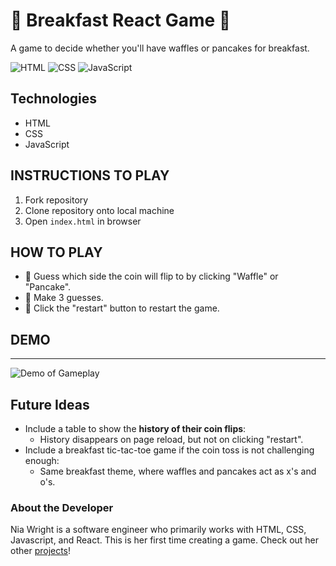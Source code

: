 # 🥞 Breakfast React Game 🧇

A game to decide whether you'll have waffles or pancakes for breakfast.

![HTML](https://img.shields.io/badge/HTML-%23E34F26.svg?style=flat&logo=html5&logoColor=white)
![CSS](https://img.shields.io/badge/CSS-%231572B6.svg?style=flat&logo=css3&logoColor=white)
![JavaScript](https://img.shields.io/badge/JavaScript-%23F7DF1E.svg?style=flat&logo=javascript&logoColor=black)

## Technologies
- HTML
- CSS
- JavaScript

## INSTRUCTIONS TO PLAY
1. Fork repository
2. Clone repository onto local machine
3. Open `index.html` in browser

## HOW TO PLAY
- 🎲 Guess which side the coin will flip to by clicking "Waffle" or "Pancake".
- 🔄 Make 3 guesses.
- 🔁 Click the "restart" button to restart the game.

## DEMO
---

![Demo of Gameplay](https://i.giphy.com/media/v1.Y2lkPTc5MGI3NjExZTZhMGpucjQ0OHE0aTI5NWpxMWFqNTk0eGIxdWRqaG53enNuY2JsNCZlcD12MV9pbnRlcm5hbF9naWZfYnlfaWQmY3Q9Zw/vPyUBDds0A6V68DySR/giphy.gif)

## Future Ideas
- Include a table to show the **history of their coin flips**:
  - History disappears on page reload, but not on clicking "restart".
- Include a breakfast tic-tac-toe game if the coin toss is not challenging enough:
  - Same breakfast theme, where waffles and pancakes act as x's and o's.

### About the Developer
Nia Wright is a software engineer who primarily works with HTML, CSS, Javascript, and React. This is her first time creating a game. Check out her other [projects](https://github.com/nianokia)!
